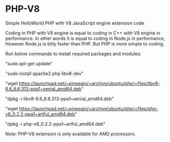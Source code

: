 # PHP-V8
Simple HelloWorld PHP with V8 JavaScript engine extension code

Coding in PHP with V8 engine is equal to coding in C++ with V8 engine in performance.
In other words it is equal to coding in Node.js in performance, However Node.js is bitly faster than PHP. But PHP is more simple to coding.

Run below commands to install required packages and modules:

"sudo apt-get update"

"sudo install apache2 php libv8-dev"

"wget https://launchpad.net/~pinepain/+archive/ubuntu/php/+files/libv8-6.6_6.6.313-ppa1~xenial_amd64.deb"

"dpkg -i libv8-6.6_6.6.313-ppa1~xenial_amd64.deb"

"wget https://launchpad.net/~pinepain/+archive/ubuntu/php/+files/php-v8_0.2.2-ppa1~artful_amd64.deb"

"dpkg -i php-v8_0.2.2-ppa1~artful_amd64.deb"


Note: PHP-V8 extension is only available for AMD processors.


